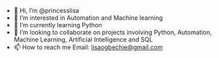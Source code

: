 - 👋 Hi, I’m @princesslisa
- 👀 I’m interested in Automation and Machine learning
- 🌱 I’m currently learning Python
- 💞️ I’m looking to collaborate on projects involving Python, Automation, Machine Learning, Artificial Intelligence and SQL
- 📫 How to reach me  Email: lisaogbechie@gmail.com

<!---
princesslisa/princesslisa is a ✨ special ✨ repository because its `README.md` (this file) appears on your GitHub profile.
You can click the Preview link to take a look at your changes.
--->
